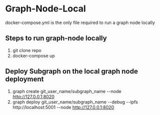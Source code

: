 # Graph-Node-Local
docker-compose.yml is the only file required to run a graph node locally

## Steps to run graph-node locally
1. git clone repo
2. docker-compose up

## Deploy Subgraph on the local graph node deployment
1. graph create git_user_name/subgraph_name --node http://127.0.0.1:8020
2. graph deploy git_user_name/subgraph_name --debug --ipfs http://localhost:5001 --node http://127.0.0.1:8020
